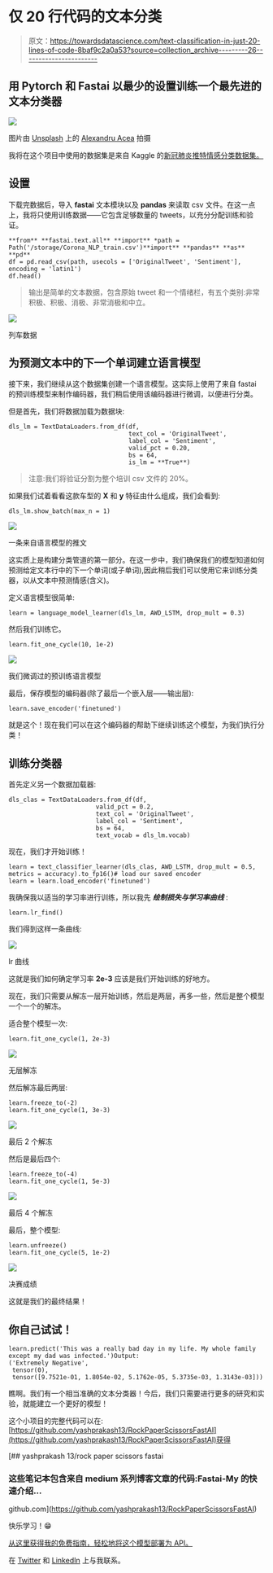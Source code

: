 # 仅 20 行代码的文本分类

> 原文：<https://towardsdatascience.com/text-classification-in-just-20-lines-of-code-8baf9c2a0a53?source=collection_archive---------26----------------------->

## 用 Pytorch 和 Fastai 以最少的设置训练一个最先进的文本分类器

![](img/1de51b8cc0275da13880ec88f0edca03.png)

图片由 [Unsplash](https://unsplash.com?utm_source=medium&utm_medium=referral) 上的 [Alexandru Acea](https://unsplash.com/@alexacea?utm_source=medium&utm_medium=referral) 拍摄

我将在这个项目中使用的数据集是来自 Kaggle 的[新冠肺炎推特情感分类数据集。](https://www.kaggle.com/datatattle/covid-19-nlp-text-classification)

## 设置

下载完数据后，导入 **fastai** 文本模块以及 **pandas** 来读取 csv 文件。在这一点上，我将只使用训练数据——它包含足够数量的 tweets，以充分分配训练和验证。

```
**from** **fastai.text.all** **import** *path = Path('/storage/Corona_NLP_train.csv')**import** **pandas** **as** **pd**
df = pd.read_csv(path, usecols = ['OriginalTweet', 'Sentiment'], encoding = 'latin1')
df.head()
```

> 输出是简单的文本数据，包含原始 tweet 和一个情绪栏，有五个类别:非常积极、积极、消极、非常消极和中立。

![](img/c257a384398d1ed52270b448f5f5ae38.png)

列车数据

## 为预测文本中的下一个单词建立语言模型

接下来，我们继续从这个数据集创建一个语言模型。这实际上使用了来自 fastai 的预训练模型来制作编码器，我们稍后使用该编码器进行微调，以便进行分类。

但是首先，我们将数据加载为数据块:

```
dls_lm = TextDataLoaders.from_df(df, 
                                 text_col = 'OriginalTweet', 
                                 label_col = 'Sentiment', 
                                 valid_pct = 0.20, 
                                 bs = 64, 
                                 is_lm = **True**)
```

> 注意:我们将验证分割为整个培训 csv 文件的 20%。

如果我们试着看看这款车型的 **X** 和 **y** 特征由什么组成，我们会看到:

```
dls_lm.show_batch(max_n = 1)
```

![](img/8f019a9c949aff42b4c073c7bff41090.png)

一条来自语言模型的推文

这实质上是构建分类管道的第一部分。在这一步中，我们确保我们的模型知道如何预测给定文本行中的下一个单词(或子单词),因此稍后我们可以使用它来训练分类器，以从文本中预测情感(含义)。

定义语言模型很简单:

```
learn = language_model_learner(dls_lm, AWD_LSTM, drop_mult = 0.3)
```

然后我们训练它。

```
learn.fit_one_cycle(10, 1e-2)
```

![](img/8a5bab2694df04c3124a420d7908361c.png)

我们微调过的预训练语言模型

最后，保存模型的编码器(除了最后一个嵌入层——输出层):

```
learn.save_encoder('finetuned')
```

就是这个！现在我们可以在这个编码器的帮助下继续训练这个模型，为我们执行分类！

## 训练分类器

首先定义另一个数据加载器:

```
dls_clas = TextDataLoaders.from_df(df, 
                        valid_pct = 0.2, 
                        text_col = 'OriginalTweet',
                        label_col = 'Sentiment', 
                        bs = 64, 
                        text_vocab = dls_lm.vocab)
```

现在，我们才开始训练！

```
learn = text_classifier_learner(dls_clas, AWD_LSTM, drop_mult = 0.5, metrics = accuracy).to_fp16()# load our saved encoder
learn = learn.load_encoder('finetuned')
```

我确保我以适当的学习率进行训练，所以我先 ***绘制损失与学习率曲线*** :

```
learn.lr_find()
```

我们得到这样一条曲线:

![](img/f43a8f27bda9b2fcda23b5d49de952b7.png)

lr 曲线

这就是我们如何确定学习率 **2e-3** 应该是我们开始训练的好地方。

现在，我们只需要从解冻一层开始训练，然后是两层，再多一些，然后是整个模型一个一个的解冻。

适合整个模型一次:

```
learn.fit_one_cycle(1, 2e-3)
```

![](img/58bb7d5636273f9494d13d1ca53bf07c.png)

无层解冻

然后解冻最后两层:

```
learn.freeze_to(-2)
learn.fit_one_cycle(1, 3e-3)
```

![](img/b7758fe2f815ee195ddf8bb1021cd53b.png)

最后 2 个解冻

然后是最后四个:

```
learn.freeze_to(-4)
learn.fit_one_cycle(1, 5e-3)
```

![](img/0f8d46358870114c4b87be5c4b45db8c.png)

最后 4 个解冻

最后，整个模型:

```
learn.unfreeze()
learn.fit_one_cycle(5, 1e-2)
```

![](img/da6c1087455932a2f4b31be2e3c83052.png)

决赛成绩

这就是我们的最终结果！

## 你自己试试！

```
learn.predict('This was a really bad day in my life. My whole family except my dad was infected.')Output:
('Extremely Negative',
 tensor(0),
 tensor([9.7521e-01, 1.8054e-02, 5.1762e-05, 5.3735e-03, 1.3143e-03]))
```

瞧啊。我们有一个相当准确的文本分类器！今后，我们只需要进行更多的研究和实验，就能建立一个更好的模型！

这个小项目的完整代码可以在:[https://github.com/yashprakash13/RockPaperScissorsFastAI](https://github.com/yashprakash13/RockPaperScissorsFastAI)获得

[](https://github.com/yashprakash13/RockPaperScissorsFastAI) [## yashprakash 13/rock paper scissors fastai

### 这些笔记本包含来自 medium 系列博客文章的代码:Fastai-My 的快速介绍…

github.com](https://github.com/yashprakash13/RockPaperScissorsFastAI) 

快乐学习！😁

[从这里获得我的免费指南，轻松地将这个模型部署为 API。](https://tremendous-founder-3862.ck.page/cd8e419b9c)

在 [Twitter](https://twitter.com/csandyash) 和 [LinkedIn](https://www.linkedin.com/in/yashprakash13/) 上与我联系。
